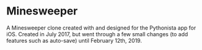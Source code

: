 # Minesweeper
A Minesweeper clone created with and designed for the Pythonista app for iOS. Created in July 2017, but went through a few small changes (to add features such as auto-save) until February 12th, 2019.
